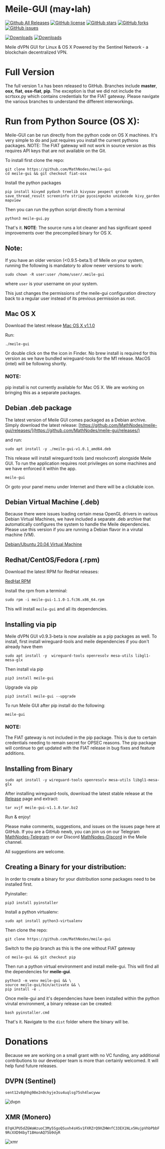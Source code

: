 Meile-GUI (may•lah)
========================
[![Github All Releases](https://img.shields.io/github/downloads/mathnodes/meile-gui/total?style=for-the-badge)](https://github.com/MathNodes/meile-gui/releases)
[![GitHub license](https://img.shields.io/github/license/mathnodes/meile-gui?style=for-the-badge)](https://github.com/MathNodes/meile-gui/blob/main/LICENSE)
[![GitHub stars](https://img.shields.io/github/stars/mathnodes/meile-gui?style=for-the-badge)](https://github.com/mathnodes/meile-gui/stargazers)
[![GitHub forks](https://img.shields.io/github/forks/mathnodes/meile-gui?style=for-the-badge)](https://github.com/mathnodes/meile-gui/network)
[![GitHub issues](https://img.shields.io/github/issues/mathnodes/meile-gui?style=for-the-badge)](https://github.com/mathnodes/meile-gui/issues)

[![Downloads](https://static.pepy.tech/personalized-badge/meile-gui?period=total&units=international_system&left_color=black&right_color=orange&left_text=pip)](https://pepy.tech/project/meile-gui)
[![Downloads](https://static.pepy.tech/personalized-badge/meile-gui?period=month&units=international_system&left_color=black&right_color=orange&left_text=pip%20(month))](https://pepy.tech/project/meile-gui)

Meile dVPN GUI for Linux &amp; OS X Powered by the Sentinel Network - a blockchain decentralized VPN. 

# Full Version

The full version 1.x has been released to GitHub. Branches include **master**, **osx**, **fiat**, **osx-fiat**, **pip**. The exception is that we did not include the scrtsxx.py which contains credentials for the FIAT gateway. Please navigate the various branches to understand the different interworkings. 

# Run from Python Source (OS X):

Meile-GUI can be run directly from the python code on OS X machines. It's very simple to do and just requires you install the current pythons packages. NOTE: The FIAT gateway will not work in source version as this requires API keys that are not available on the Git. 

To install first clone the repo:

```shell
git clone https://github.com/MathNodes/meile-gui
cd meile-gui && git checkout fiat-osx
```

Install the python packages

```shell
pip install kivymd pydash treelib kivyoav pexpect qrcode save_thread_result screeninfo stripe pycoingecko unidecode kivy_garden mapview
```

Then you can run the python script directly from a terminal

```shell
python3 meile-gui.py
```

That's it. **NOTE**: The source runs a lot cleaner and has significant speed improvements over the precompiled binary for OS X. 


## Note: 
If you have an older version (<0.9.5-beta.1) of Meile on your system, running the following is mandatory to allow newer versions to work:

```shell
sudo chown -R user:user /home/user/.meile-gui
```
where `user` is your username on your system. 

This just changes the permissions of the meile-gui configuration directory back to a regular user instead of its previous permission as root. 

## Mac OS X
Download the latest release [Mac OS X v1.1.0](https://github.com/MathNodes/meile-gui/releases/download/v1.1.0/meile-gui-v1.1.0_darwin_M1)

Run:
```shell
./meile-gui
```

Or double click on the the icon in Finder. No brew install is required for this version as we have bundled wireguard-tools for the M1 release. MacOS (intel) will be following shortly. 

### NOTE:
pip install is not currently available for Mac OS X. We are working on bringing this as a separate packages. 


## Debian .deb package

The latest version of Meile GUI comes packaged as a Debian archive. Simply download the latest release: [https://github.com/MathNodes/meile-gui/releases/](https://github.com/MathNodes/meile-gui/releases/)

and run:

```shell
sudo apt install -y ./meile-gui-v1.0.1_amd64.deb
```

This release will install wireguard tools (and resolvconf) alongside Meile GUI. To run the application requires root privileges on some machines and we have enforced it within the app.

```shell
meile-gui
```

Or goto your panel menu under Internet and there will be a clickable icon. 

## Debian Virtual Machine (.deb)

Because there were issues loading certain mesa OpenGL drivers in various Debian Virtual Machines, we have included a separate .deb archive that automatically configures the system to handle the Meile dependencies. Please use this version if you are running a Debian flavor in a virutal machine (VM).

[Debian/Ubuntu 20.04 Virtual Machine](https://github.com/MathNodes/meile-gui/releases/download/v1.1.0/meile-gui-v1.1.0_amd64_vm.deb)

## Redhat/CentOS/Fedora (.rpm)

Download the latest RPM for RedHat releases:

[RedHat RPM](https://github.com/MathNodes/meile-gui/releases/download/v1.1.0/meile-gui-1.1.0-1.fc36.x86_64.rpm)

Install the rpm from a terminal:

```shell
sudo rpm -i meile-gui-1.1.0-1.fc36.x86_64.rpm
```

This will install `meile-gui` and all its dependencies. 

## Installing via pip

Meile dVPN GUI v0.9.3-beta is now available as a pip packages as well. To install, first install wireguard-tools and meile dependencies if you don't already have them

```
sudo apt install -y  wireguard-tools openresolv mesa-utils libgl1-mesa-glx
```

Then install via pip
```shell
pip3 install meile-gui
```

Upgrade via pip

```shell
pip3 install meile-gui --upgrade
```

To run Meile GUI after pip install do the following:

```shell
meile-gui
```

### NOTE:

The FIAT gateway is not included in the pip package. This is due to certain credentials needing to remain secret for OPSEC reasons. The pip package will continue to get updated with the FIAT release in bug fixes and feature additions. 

## Installing from Binary

```shell
sudo apt install -y wireguard-tools openresolv mesa-utils libgl1-mesa-glx
```

After installing wireguard-tools, download the latest stable release at the [Release](https://github.com/MathNodes/meile-gui/releases) page and extract:

```shell
tar xvjf meile-gui-v1.1.0.tar.bz2
```

Run & enjoy!

Please make comments, suggestions, and issues on the issues page here at GitHub. If you are a GitHub newb, you can join us on our Telegram [MathNodes-Telegram](http://t.me/MathNodes) or our Discord [MathNodes-Discord](https://discord.gg/HQrHXZJHQq) in the Meile channel. 

All suggestions are welcome.


## Creating a Binary for your distribution:

In order to create a binary for your distribution some packages need to be installed first.

Pyinstaller:
```shell
pip3 install pyinstaller
```

Install a python virtualenv:

```shell
sudo apt install python3-virtualenv
```

Then clone the repo:
```shell
git clone https://github.com/MathNodes/meile-gui
```

Switch to the pip branch as this is the one without FIAT gateway
```
cd meile-gui && git checkout pip
```

Then run a python virtual environment and install meile-gui. This will find all the dependencies for **meile-gui**.

```shell
python3 -m venv meile-gui && \
source meile-gui/bin/activate && \ 
pip install -e .
```

Once meile-gui and it's dependencies have been installed within the python virutal environment, a binary release can be created:

```
bash pyinstaller.cmd
```

That's it. Navigate to the `dist` folder where the binary will be. 

# Donations

Because we are working on a small grant with no VC funding, any additional contributions to our developer team is more than certainly welcomed. It will help fund future releases. 

## DVPN (Sentinel)

`sent12v8ghhg98e2n0chyje3su4uqlsg75sh4lwcyww`

![dvpn](./img/DVPN.png)

## XMR (Monero)

`87qHJPU5dZGWaWzuoC3My5SgoQSuxh4sHSv1FXRZrQ9XZHWnfC33EX1NLv5HujpVhbPbbF9RcXXD94byT18HonAQ75b9dyR`

![xmr](./img/XMR.png)

